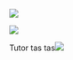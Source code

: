 <p><img src="https://media1.tenor.com/m/jhf5_LenC70AAAAd/black-man-meme.gif"></p>
<p><img src="https://media1.tenor.com/m/9RsYHkzRE0EAAAAd/shock-shocker.gif"></p>
<p>Tutor tas tas<img src="https://media1.tenor.com/m/m6byfMmj2B4AAAAd/dribble-kak-bagas.gif"></p>


